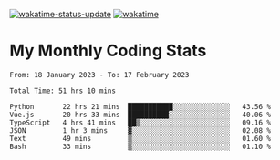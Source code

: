 [![wakatime-status-update](https://github.com/noopurphalak/noopurphalak/workflows/wakatime-status-update/badge.svg)](https://github.com/noopurphalak/noopurphalak/actions/workflows/main.yml)
[![wakatime](https://wakatime.com/badge/user/80ace140-ef40-4fdd-b8ed-f3be3d2e1aea.svg)](https://wakatime.com/@80ace140-ef40-4fdd-b8ed-f3be3d2e1aea)

# My Monthly Coding Stats

<!--START_SECTION:waka-->

```text
From: 18 January 2023 - To: 17 February 2023

Total Time: 51 hrs 10 mins

Python       22 hrs 21 mins  ███████████░░░░░░░░░░░░░░   43.56 %
Vue.js       20 hrs 33 mins  ██████████░░░░░░░░░░░░░░░   40.06 %
TypeScript   4 hrs 41 mins   ██▒░░░░░░░░░░░░░░░░░░░░░░   09.16 %
JSON         1 hr 3 mins     ▓░░░░░░░░░░░░░░░░░░░░░░░░   02.08 %
Text         49 mins         ▒░░░░░░░░░░░░░░░░░░░░░░░░   01.60 %
Bash         33 mins         ▒░░░░░░░░░░░░░░░░░░░░░░░░   01.10 %
```

<!--END_SECTION:waka-->
